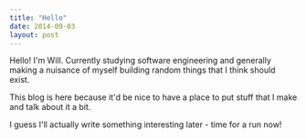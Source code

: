 ```yaml
---
title: "Hello"
date: 2014-09-03
layout: post
---
```


Hello! I'm Will. Currently studying software engineering and generally making a nuisance of myself building random things that I think should exist.

This blog is here because it'd be nice to have a place to put stuff that I make and talk about it a bit.

I guess I'll actually write something interesting later - time for a run now!